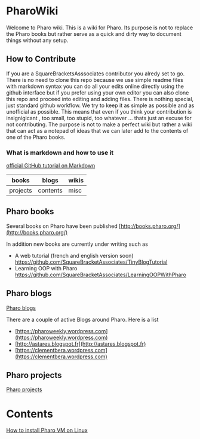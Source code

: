 # PharoWiki
Welcome to Pharo wiki. This is a wiki for Pharo. Its purpose is not to replace the Pharo books but rather serve as a quick and dirty way to document things without any setup. 

## How to Contribute
If you are a SquareBracketsAsssociates contributor you alredy set to go. There is no need to clone this repo because we use simple readme files with markdown syntax you can do all your edits online directly using the github interface but if you prefer using your own editor you can also clone this repo and proceed into editing and adding files. There is nothing special, just standard github workflow. We try to keep it as simple as possible and as unofficial as possible. This means that even if you think your contribution is insignigicant , too small, too stupid, too whatever ... thats just an excuse for not contributing. The purpose is not to make a perfect wiki but rather a wiki that can act as a notepad of ideas that we can later add to the contents of one of the Pharo books.

### What is markdown and how to use it

[official GitHub tutorial on Markdown](https://guides.github.com/features/mastering-markdown/)

|books   |blogs   |wikis|
|--------|--------|-----|
|projects|contents|misc |

## Pharo books
Several books on Pharo have been published
[http://books.pharo.org/](http://books.pharo.org/)

In addition new books are currently under writing such as 
- A web tutorial (french and english version soon) https://github.com/SquareBracketAssociates/TinyBlogTutorial
- Learning OOP with Pharo https://github.com/SquareBracketAssociates/LearningOOPWithPharo

## Pharo blogs
[Pharo blogs](https://github.com/SquareBracketAssociates/PharoWiki/blob/master/blogs.md)

There are a couple of active Blogs around Pharo.
Here is a list 
- [https://pharoweekly.wordpress.com](https://pharoweekly.wordpress.com)
- [http://astares.blogspot.fr](http://astares.blogspot.fr)
- [https://clementbera.wordpress.com](https://clementbera.wordpress.com)
         
## Pharo projects

[Pharo projects](https://github.com/SquareBracketAssociates/PharoWiki/blob/master/projects.md)

# Contents
[How to install Pharo VM on Linux](https://github.com/SquareBracketAssociates/PharoWiki/blob/master/contents/pharolinux.md)
